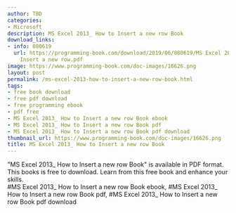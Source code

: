 ```yaml
---
author: TBD
categories:
- Microsoft
description: MS Excel 2013_ How to Insert a new row Book
download_links:
- info: 080619
  url: https://programming-book.com/download/2019/06/080619/MS Excel 2013_ How to
    Insert a new row.pdf
image: https://www.programming-book.com/doc-images/16626.png
layout: post
permalink: /ms-excel-2013-how-to-insert-a-new-row-book.html
tags:
- free book download
- free pdf download
- free programming ebook
- pdf free
- MS Excel 2013_ How to Insert a new row Book ebook
- MS Excel 2013_ How to Insert a new row Book pdf
- MS Excel 2013_ How to Insert a new row Book pdf download
thumbnail_url: https://www.programming-book.com/doc-images/16626.png
title: MS Excel 2013_ How to Insert a new row Book
---
```


 
<div class="item-desc text-justify">
  "MS Excel 2013_ How to Insert a new row Book" is available in PDF format. This books is free to download. Learn from this free book and enhance your skills.
  <br>
  #MS Excel 2013_ How to Insert a new row Book ebook, #MS Excel 2013_ How to Insert a new row Book pdf, #MS Excel 2013_ How to Insert a new row Book pdf download
</div>